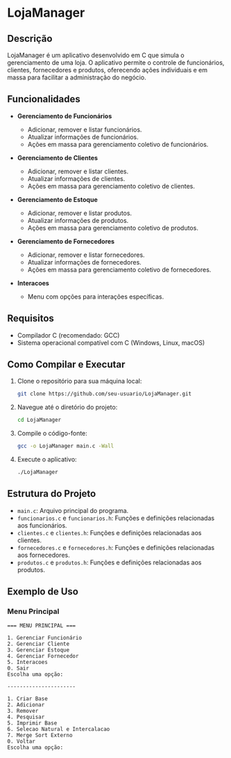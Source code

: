 
# LojaManager

## Descrição

LojaManager é um aplicativo desenvolvido em C que simula o gerenciamento de uma loja. O aplicativo permite o controle de funcionários, clientes, fornecedores e produtos, oferecendo ações individuais e em massa para facilitar a administração do negócio.

## Funcionalidades

- **Gerenciamento de Funcionários**
  - Adicionar, remover e listar funcionários.
  - Atualizar informações de funcionários.
  - Ações em massa para gerenciamento coletivo de funcionários.

- **Gerenciamento de Clientes**
  - Adicionar, remover e listar clientes.
  - Atualizar informações de clientes.
  - Ações em massa para gerenciamento coletivo de clientes.

- **Gerenciamento de Estoque**
  - Adicionar, remover e listar produtos.
  - Atualizar informações de produtos.
  - Ações em massa para gerenciamento coletivo de produtos.

- **Gerenciamento de Fornecedores**
  - Adicionar, remover e listar fornecedores.
  - Atualizar informações de fornecedores.
  - Ações em massa para gerenciamento coletivo de fornecedores.

- **Interacoes**
  - Menu com opções para interações específicas.

## Requisitos

- Compilador C (recomendado: GCC)
- Sistema operacional compatível com C (Windows, Linux, macOS)

## Como Compilar e Executar

1. Clone o repositório para sua máquina local:

    ```bash
    git clone https://github.com/seu-usuario/LojaManager.git
    ```

2. Navegue até o diretório do projeto:

    ```bash
    cd LojaManager
    ```

3. Compile o código-fonte:

    ```bash
    gcc -o LojaManager main.c -Wall
    ```

4. Execute o aplicativo:

    ```bash
    ./LojaManager
    ```

## Estrutura do Projeto

- `main.c`: Arquivo principal do programa.
- `funcionarios.c` e `funcionarios.h`: Funções e definições relacionadas aos funcionários.
- `clientes.c` e `clientes.h`: Funções e definições relacionadas aos clientes.
- `fornecedores.c` e `fornecedores.h`: Funções e definições relacionadas aos fornecedores.
- `produtos.c` e `produtos.h`: Funções e definições relacionadas aos produtos.

## Exemplo de Uso

### Menu Principal

```plaintext
=== MENU PRINCIPAL ===

1. Gerenciar Funcionário
2. Gerenciar Cliente
3. Gerenciar Estoque
4. Gerenciar Fornecedor
5. Interacoes
0. Sair
Escolha uma opção:

----------------------

1. Criar Base
2. Adicionar
3. Remover
4. Pesquisar
5. Imprimir Base
6. Selecao Natural e Intercalacao
7. Merge Sort Externo
0. Voltar
Escolha uma opção:
